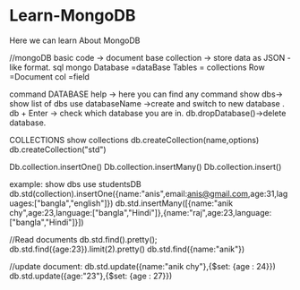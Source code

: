 # Learn-MongoDB
Here we can learn About MongoDB

//mongoDB basic code -> document base collection -> store data as JSON -like format.
sql         mongo
Database =dataBase
Tables = collections
Row =Document
col =field

command
DATABASE
help -> here you can find any command
show dbs-> show list of dbs
use databaseName ->create and switch to new database .
db + Enter -> check which database you are in.
db.dropDatabase()->delete database.

COLLECTIONS
show collections
db.createCollection(name,options)
db.createCollection("std")

Db.collection.insertOne()
Db.collection.insertMany()
Db.collection.insert()

example:
show dbs
use studentsDB
db.std(collection).insertOne({name:"anis",email:anis@gmail.com,age:31,laguages:["bangla","english"]})
db.std.insertMany([{name:"anik chy",age:23,language:["bangla","Hindi"]},{name:"raj",age:23,language:["bangla","Hindi"]}])

//Read documents
db.std.find().pretty();
db.std.find({age:23}).limit(2).pretty()
db.std.find({name:"anik"})

//update document:
db.std.update({name:"anik chy"},{$set: {age : 24}})
db.std.update({age:"23"},{$set: {age : 27}})